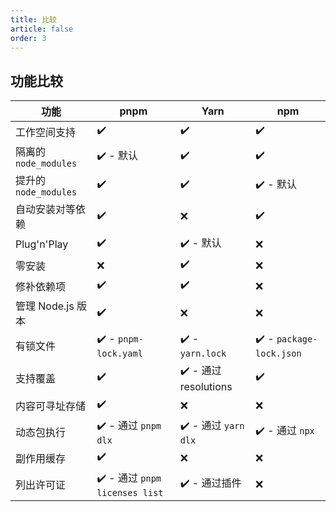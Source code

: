 ```yaml
---
title: 比较
article: false
order: 3
---
```


## 功能比较

| 功能                  | pnpm                          | Yarn                 | npm                     |
| --------------------- | ----------------------------- | -------------------- | ----------------------- |
| 工作空间支持          | ✔️                             | ✔️                    | ✔️                       |
| 隔离的 `node_modules` | ✔️ - 默认                      | ✔️                    | ✔️                       |
| 提升的 `node_modules` | ✔️                             | ✔️                    | ✔️ - 默认                |
| 自动安装对等依赖      | ✔️                             | ❌                    | ✔️                       |
| Plug'n'Play           | ✔️                             | ✔️ - 默认             | ❌                       |
| 零安装                | ❌                             | ✔️                    | ❌                       |
| 修补依赖项            | ✔️                             | ✔️                    | ❌                       |
| 管理 Node.js 版本     | ✔️                             | ❌                    | ❌                       |
| 有锁文件              | ✔️ - `pnpm-lock.yaml`          | ✔️ - `yarn.lock`      | ✔️ - `package-lock.json` |
| 支持覆盖              | ✔️                             | ✔️ - 通过 resolutions | ✔️                       |
| 内容可寻址存储        | ✔️                             | ❌                    | ❌                       |
| 动态包执行            | ✔️ - 通过 `pnpm dlx`           | ✔️ - 通过 `yarn dlx`  | ✔️ - 通过 `npx`          |
| 副作用缓存            | ✔️                             | ❌                    | ❌                       |
| 列出许可证            | ✔️ - 通过 `pnpm licenses list` | ✔️ - 通过插件         | ❌                       |